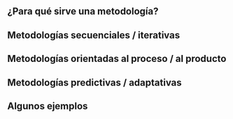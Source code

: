 ¿Para qué sirve una metodología?
--------------------------------

Metodologías secuenciales / iterativas
--------------------------------------

Metodologías orientadas al proceso / al producto
------------------------------------------------

Metodologías predictivas / adaptativas
--------------------------------------

Algunos ejemplos
----------------
